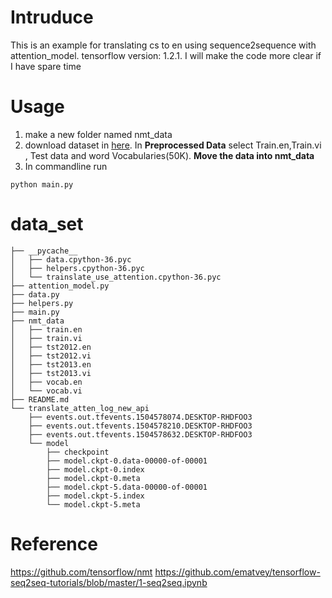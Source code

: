 # Intruduce
This is an example for translating cs to en using sequence2sequence with attention_model.
tensorflow version: 1.2.1.
I will make the code more clear if I have spare time
# Usage
1. make a new folder named nmt_data
2. download dataset in [here](https://nlp.stanford.edu/projects/nmt/). In **Preprocessed Data** select Train.en,Train.vi , Test data and word Vocabularies(50K). **Move the data into nmt_data**
3. In commandline run
```
python main.py
```
# data_set

```
├── __pycache__
│   ├── data.cpython-36.pyc
│   ├── helpers.cpython-36.pyc
│   └── trainslate_use_attention.cpython-36.pyc
├── attention_model.py
├── data.py
├── helpers.py
├── main.py
├── nmt_data
│   ├── train.en
│   ├── train.vi
│   ├── tst2012.en
│   ├── tst2012.vi
│   ├── tst2013.en
│   ├── tst2013.vi
│   ├── vocab.en
│   └── vocab.vi
├── README.md
└── translate_atten_log_new_api
    ├── events.out.tfevents.1504578074.DESKTOP-RHDFOO3
    ├── events.out.tfevents.1504578210.DESKTOP-RHDFOO3
    ├── events.out.tfevents.1504578632.DESKTOP-RHDFOO3
    └── model
        ├── checkpoint
        ├── model.ckpt-0.data-00000-of-00001
        ├── model.ckpt-0.index
        ├── model.ckpt-0.meta
        ├── model.ckpt-5.data-00000-of-00001
        ├── model.ckpt-5.index
        └── model.ckpt-5.meta
```
# Reference
https://github.com/tensorflow/nmt
https://github.com/ematvey/tensorflow-seq2seq-tutorials/blob/master/1-seq2seq.ipynb
